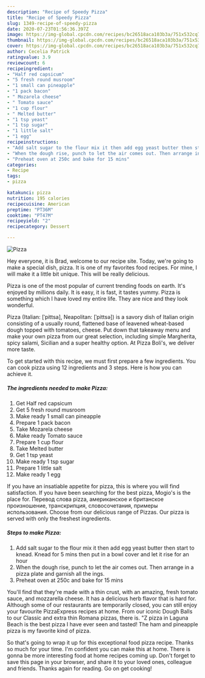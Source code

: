 ```yaml
---
description: "Recipe of Speedy Pizza"
title: "Recipe of Speedy Pizza"
slug: 1349-recipe-of-speedy-pizza
date: 2020-07-23T01:56:36.397Z
image: https://img-global.cpcdn.com/recipes/bc26518aca103b3a/751x532cq70/pizza-recipe-main-photo.jpg
thumbnail: https://img-global.cpcdn.com/recipes/bc26518aca103b3a/751x532cq70/pizza-recipe-main-photo.jpg
cover: https://img-global.cpcdn.com/recipes/bc26518aca103b3a/751x532cq70/pizza-recipe-main-photo.jpg
author: Cecelia Patrick
ratingvalue: 3.9
reviewcount: 6
recipeingredient:
- "Half red capsicum"
- "5 fresh round musroom"
- "1 small can pineapple"
- "1 pack bacon"
- " Mozarela cheese"
- " Tomato sauce"
- "1 cup flour"
- " Melted butter"
- "1 tsp yeast"
- "1 tsp sugar"
- "1 little salt"
- "1 egg"
recipeinstructions:
- "Add salt sugar to the flour mix it then add egg yeast butter then start to knead. Knead for 5 mins then put in a bowl cover and let it rise for an hour"
- "When the dough rise, punch to let the air comes out. Then arrange in a pizza plate and garnish all the ings."
- "Preheat oven at 250c and bake for 15 mins"
categories:
- Recipe
tags:
- pizza

katakunci: pizza 
nutrition: 195 calories
recipecuisine: American
preptime: "PT36M"
cooktime: "PT47M"
recipeyield: "2"
recipecategory: Dessert

---
```



![Pizza](https://img-global.cpcdn.com/recipes/bc26518aca103b3a/751x532cq70/pizza-recipe-main-photo.jpg)

Hey everyone, it is Brad, welcome to our recipe site. Today, we're going to make a special dish, pizza. It is one of my favorites food recipes. For mine, I will make it a little bit unique. This will be really delicious.

Pizza is one of the most popular of current trending foods on earth. It's enjoyed by millions daily. It is easy, it is fast, it tastes yummy. Pizza is something which I have loved my entire life. They are nice and they look wonderful.

Pizza (Italian: [ˈpittsa], Neapolitan: [ˈpittsə]) is a savory dish of Italian origin consisting of a usually round, flattened base of leavened wheat-based dough topped with tomatoes, cheese. Put down that takeaway menu and make your own pizza from our great selection, including simple Margherita, spicy salami, Sicilian and a super healthy option. At Pizza Boli&#39;s, we deliver more taste.


To get started with this recipe, we must first prepare a few ingredients. You can cook pizza using 12 ingredients and 3 steps. Here is how you can achieve it.

<!--inarticleads1-->

##### The ingredients needed to make Pizza:

1. Get Half red capsicum
1. Get 5 fresh round musroom
1. Make ready 1 small can pineapple
1. Prepare 1 pack bacon
1. Take  Mozarela cheese
1. Make ready  Tomato sauce
1. Prepare 1 cup flour
1. Take  Melted butter
1. Get 1 tsp yeast
1. Make ready 1 tsp sugar
1. Prepare 1 little salt
1. Make ready 1 egg


If you have an insatiable appetite for pizza, this is where you will find satisfaction. If you have been searching for the best pizza, Mogio&#39;s is the place for. Перевод слова pizza, американское и британское произношение, транскрипция, словосочетания, примеры использования. Choose from our delicious range of Pizzas. Our pizza is served with only the freshest ingredients. 

<!--inarticleads2-->

##### Steps to make Pizza:

1. Add salt sugar to the flour mix it then add egg yeast butter then start to knead. Knead for 5 mins then put in a bowl cover and let it rise for an hour
1. When the dough rise, punch to let the air comes out. Then arrange in a pizza plate and garnish all the ings.
1. Preheat oven at 250c and bake for 15 mins


You&#39;ll find that they&#39;re made with a thin crust, with an amazing, fresh tomato sauce, and mozzarella cheese. It has a delicious herb flavor that is hard for. Although some of our restaurants are temporarily closed, you can still enjoy your favourite PizzaExpress recipes at home. From our iconic Dough Balls to our Classic and extra thin Romana pizzas, there is. &#34;Z pizza in Laguna Beach is the best pizza I have ever seen and tasted! The ham and pineapple pizza is my favorite kind of pizza. 

So that's going to wrap it up for this exceptional food pizza recipe. Thanks so much for your time. I'm confident you can make this at home. There is gonna be more interesting food at home recipes coming up. Don't forget to save this page in your browser, and share it to your loved ones, colleague and friends. Thanks again for reading. Go on get cooking!
